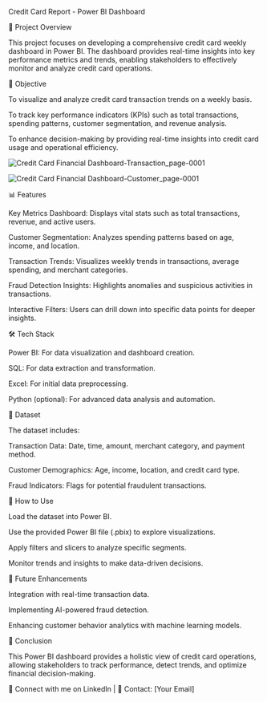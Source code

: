 Credit Card Report - Power BI Dashboard

📌 Project Overview

This project focuses on developing a comprehensive credit card weekly dashboard in Power BI. The dashboard provides real-time insights into key performance metrics and trends, enabling stakeholders to effectively monitor and analyze credit card operations.

🎯 Objective

To visualize and analyze credit card transaction trends on a weekly basis.

To track key performance indicators (KPIs) such as total transactions, spending patterns, customer segmentation, and revenue analysis.

To enhance decision-making by providing real-time insights into credit card usage and operational efficiency.

![Credit Card Financial Dashboard-Transaction_page-0001](https://github.com/user-attachments/assets/ef7d8181-927d-4751-8c22-6f1f060094ec)

![Credit Card Financial Dashboard-Customer_page-0001](https://github.com/user-attachments/assets/d97b9e66-a240-4dff-a7d2-ff159460b2fe)

📊 Features

Key Metrics Dashboard: Displays vital stats such as total transactions, revenue, and active users.

Customer Segmentation: Analyzes spending patterns based on age, income, and location.

Transaction Trends: Visualizes weekly trends in transactions, average spending, and merchant categories.

Fraud Detection Insights: Highlights anomalies and suspicious activities in transactions.

Interactive Filters: Users can drill down into specific data points for deeper insights.

🛠️ Tech Stack

Power BI: For data visualization and dashboard creation.

SQL: For data extraction and transformation.

Excel: For initial data preprocessing.

Python (optional): For advanced data analysis and automation.

📂 Dataset

The dataset includes:

Transaction Data: Date, time, amount, merchant category, and payment method.

Customer Demographics: Age, income, location, and credit card type.

Fraud Indicators: Flags for potential fraudulent transactions.

📌 How to Use

Load the dataset into Power BI.

Use the provided Power BI file (.pbix) to explore visualizations.

Apply filters and slicers to analyze specific segments.

Monitor trends and insights to make data-driven decisions.

🚀 Future Enhancements

Integration with real-time transaction data.

Implementing AI-powered fraud detection.

Enhancing customer behavior analytics with machine learning models.

📢 Conclusion

This Power BI dashboard provides a holistic view of credit card operations, allowing stakeholders to track performance, detect trends, and optimize financial decision-making.

🔗 Connect with me on LinkedIn | 📧 Contact: [Your Email]

